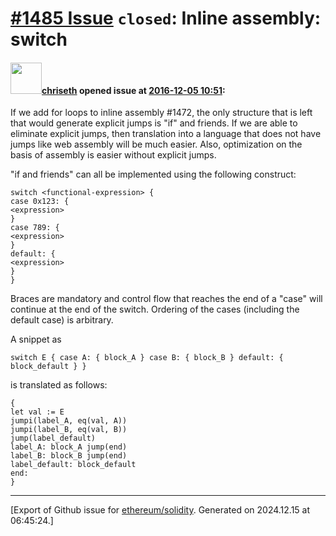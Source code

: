 # [\#1485 Issue](https://github.com/ethereum/solidity/issues/1485) `closed`: Inline assembly: switch

#### <img src="https://avatars.githubusercontent.com/u/9073706?v=4" width="50">[chriseth](https://github.com/chriseth) opened issue at [2016-12-05 10:51](https://github.com/ethereum/solidity/issues/1485):

If we add for loops to inline assembly #1472, the only structure that is left that would generate explicit jumps is "if" and friends. If we are able to eliminate explicit jumps, then translation into a language that does not have jumps like web assembly will be much easier. Also, optimization on the basis of assembly is easier without explicit jumps.

"if and friends" can all be implemented using the following construct:

```
switch <functional-expression> {
case 0x123: {
<expression>
}
case 789: {
<expression>
}
default: {
<expression>
}
}
```
Braces are mandatory and control flow that reaches the end of a "case" will continue at the end of the switch. Ordering of the cases (including the default case) is arbitrary.

A snippet as
```
switch E { case A: { block_A } case B: { block_B } default: { block_default } }
```
is translated as follows:
```
{
let val := E
jumpi(label_A, eq(val, A))
jumpi(label_B, eq(val, B))
jump(label_default)
label_A: block_A jump(end)
label_B: block_B jump(end)
label_default: block_default
end:
}
```




-------------------------------------------------------------------------------



[Export of Github issue for [ethereum/solidity](https://github.com/ethereum/solidity). Generated on 2024.12.15 at 06:45:24.]
